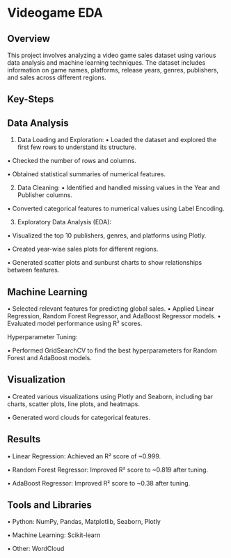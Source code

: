 # Videogame EDA
## Overview
This project involves analyzing a video game sales dataset using various data analysis and machine learning techniques.
The dataset includes information on game names, platforms, release years, genres, publishers, and sales across different regions.

## Key-Steps
## Data Analysis
1. Data Loading and Exploration:
  •	Loaded the dataset and explored the first few rows to understand its structure.

  •	Checked the number of rows and columns.

  •	Obtained statistical summaries of numerical features.

2.	Data Cleaning:
  •	Identified and handled missing values in the Year and Publisher columns.

  •	Converted categorical features to numerical values using Label Encoding.

3.	Exploratory Data Analysis (EDA):
   
  •	 Visualized the top 10 publishers, genres, and platforms using Plotly.

  •	Created year-wise sales plots for different regions.

  •	Generated scatter plots and sunburst charts to show relationships between features.

## Machine Learning
  •	Selected relevant features for predicting global sales.
  •	Applied Linear Regression, Random Forest Regressor, and AdaBoost Regressor models.
  •	Evaluated model performance using R² scores.

 Hyperparameter Tuning:
 
  •	Performed GridSearchCV to find the best hyperparameters for Random Forest and AdaBoost models.

## Visualization
 
  •	Created various visualizations using Plotly and Seaborn, including bar charts, scatter plots, line plots, and heatmaps.

  •	Generated word clouds for categorical features.

## Results
  •	Linear Regression: Achieved an R² score of ~0.999.

  •	Random Forest Regressor: Improved R² score to ~0.819 after tuning.

  •	AdaBoost Regressor: Improved R² score to ~0.38 after tuning.
  
## Tools and Libraries
  •	Python: NumPy, Pandas, Matplotlib, Seaborn, Plotly
  
  •	Machine Learning: Scikit-learn
  
  •	 Other: WordCloud
